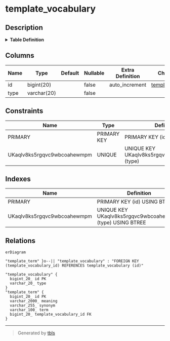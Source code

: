 # template_vocabulary

## Description

<details>
<summary><strong>Table Definition</strong></summary>

```sql
CREATE TABLE `template_vocabulary` (
  `id` bigint(20) NOT NULL AUTO_INCREMENT,
  `type` varchar(20) NOT NULL,
  PRIMARY KEY (`id`),
  UNIQUE KEY `UKaqlv8ks5rgqvc9wbcoahewmpm` (`type`)
) ENGINE=InnoDB AUTO_INCREMENT=[Redacted by tbls] DEFAULT CHARSET=utf8mb4 COLLATE=utf8mb4_unicode_ci
```

</details>

## Columns

| Name | Type | Default | Nullable | Extra Definition | Children | Parents | Comment |
| ---- | ---- | ------- | -------- | ---------------- | -------- | ------- | ------- |
| id | bigint(20) |  | false | auto_increment | [template_term](template_term.md) |  |  |
| type | varchar(20) |  | false |  |  |  |  |

## Constraints

| Name | Type | Definition |
| ---- | ---- | ---------- |
| PRIMARY | PRIMARY KEY | PRIMARY KEY (id) |
| UKaqlv8ks5rgqvc9wbcoahewmpm | UNIQUE | UNIQUE KEY UKaqlv8ks5rgqvc9wbcoahewmpm (type) |

## Indexes

| Name | Definition |
| ---- | ---------- |
| PRIMARY | PRIMARY KEY (id) USING BTREE |
| UKaqlv8ks5rgqvc9wbcoahewmpm | UNIQUE KEY UKaqlv8ks5rgqvc9wbcoahewmpm (type) USING BTREE |

## Relations

```mermaid
erDiagram

"template_term" }o--|| "template_vocabulary" : "FOREIGN KEY (template_vocabulary_id) REFERENCES template_vocabulary (id)"

"template_vocabulary" {
  bigint_20_ id PK
  varchar_20_ type
}
"template_term" {
  bigint_20_ id PK
  varchar_2000_ meaning
  varchar_255_ synonym
  varchar_100_ term
  bigint_20_ template_vocabulary_id FK
}
```

---

> Generated by [tbls](https://github.com/k1LoW/tbls)
